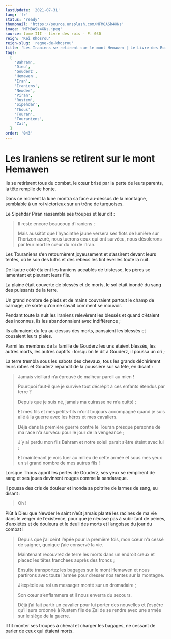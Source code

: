 ```yaml
---
lastUpdate: '2021-07-31'
lang: 'fr'
status: 'ready'
thumbnail: 'https://source.unsplash.com/MFM8ASk4XNs'
image: 'MFM8ASk4XNs.jpeg'
source: tome III - livre des rois - P. 030
reign: 'Keï Khosrou'
reign-slug: 'regne-de-khosrou'
title: 'Les Iraniens se retirent sur le mont Hemawen | Le Livre des Rois | Shâhnâmeh'
tags:
  [
    'Bahram',
    'Dieu',
    'Gouderz',
    'Hemawen',
    'Iran',
    'Iraniens',
    'Newder',
    'Piran',
    'Rustem',
    'Sipehdar',
    'Thous',
    'Touran',
    'Touraniens',
    'Zal',
  ]
order: '043'
---
```


<!-- LTeX: language=fr -->

# Les Iraniens se retirent sur le mont Hemawen

Ils se retirèrent tous du combat, le cœur brisé par la perte de leurs parents, la tête remplie de honte.

Dans ce moment la lune montra sa face au-dessus de la montagne, semblable à un roi victorieux sur un trône de turquoises.

Le Sipehdar Piran rassembla ses troupes et leur dit :

> Il reste encore beaucoup d’Iraniens ;
>
> Mais aussitôt que l’hyacinthe jaune versera ses flots de lumière sur l’horizon azuré, nous tuerons ceux qui ont survécu, nous désolerons par leur mort le cœur du roi de l’Iran.

Les Touraniens s’en retournèrent joyeusement et s’assirent devant leurs tentes, où le son des luths et des rebecs les tint éveillés toute la nuit.

De l’autre côté étaient les Iraniens accablés de tristesse, les pères se lamentant et pleurant leurs fils.

La plaine était couverte de blessés et de morts, le sol était inondé du sang des puissants de la terre.

Un grand nombre de pieds et de mains couvraient partout le champ de carnage, de sorte qu’on ne savait comment se mouvoir.

Pendant toute la nuit les Iraniens relevèrent les blessés et quand c’étaient des inconnus, ils les abandonnaient avec indifférence ;

Ils allumaient du feu au-dessus des morts, pansaient les blessés et cousaient leurs plaies.

Parmi les membres de la famille de Gouderz les uns étaient blessés, les autres morts, les autres captifs : lorsqu’on le dit à Gouderz, il poussa un cri ;

La terre trembla sous les sabots des chevaux, tous les grands déchirèrent leurs robes et Gouderz répandit de la poussière sur sa tête, en disant :

> Jamais vieillard n’a éprouvé de malheur pareil au mien !
>
> Pourquoi faut-il que je survive tout décrépit à ces enfants étendus par terre ?
>
> Depuis que je suis né, jamais ma cuirasse ne m’a quitté ;
>
> Et mes fils et mes petits-fils m’ont toujours accompagné quand je suis allé à la guerre avec les héros et mes cavaliers.
>
> Déjà dans la première guerre contre le Touran presque personne de ma race n’a survécu pour le jour de la vengeance ;
>
> J’y ai perdu mon fils Bahram et notre soleil parait s’être éteint avec lui ;
>
> Et maintenant je vois tuer au milieu de cette armée et sous mes yeux un si grand nombre de mes autres fils !

Lorsque Thous apprit les pertes de Gouderz, ses yeux se remplirent de sang et ses joues devinrent rouges comme la sandaraque.

Il poussa des cris de douleur et inonda sa poitrine de larmes de sang, eu disant :

> Oh !

Plût à Dieu que Newder le saint n’eût jamais planté les racines de ma vie dans le verger de l’existence, pour que je n’eusse pas à subir tant de peines, d’anxiétés et de douleurs et le deuil des morts et l’angoisse du jour du combat !

> Depuis que j’ai ceint l’épée pour la première fois, mon cœur n’a cessé de saigner, quoique j’aie conservé la vie.
>
> Maintenant recouvrez de terre les morts dans un endroit creux et placez les têtes tranchées auprès des troncs ;
>
> Ensuite transportez les bagages sur le mont Hemawen et nous partirons avec toute l’armée pour dresser nos tentes sur la montagne.
>
> J’expédie au roi un messager monté sur un dromadaire ;
>
> Son cœur s’enflammera et il nous enverra du secours.
>
> Déjà j’ai fait partir un cavalier pour lui porter des nouvelles et j’espère qu’il aura ordonné à Rustem fils de Zal de se rendre avec une armée sur le siège de la guerre.

Il fit monter ses troupes à cheval et charger les bagages, ne cessant de parler de ceux qui étaient morts.
